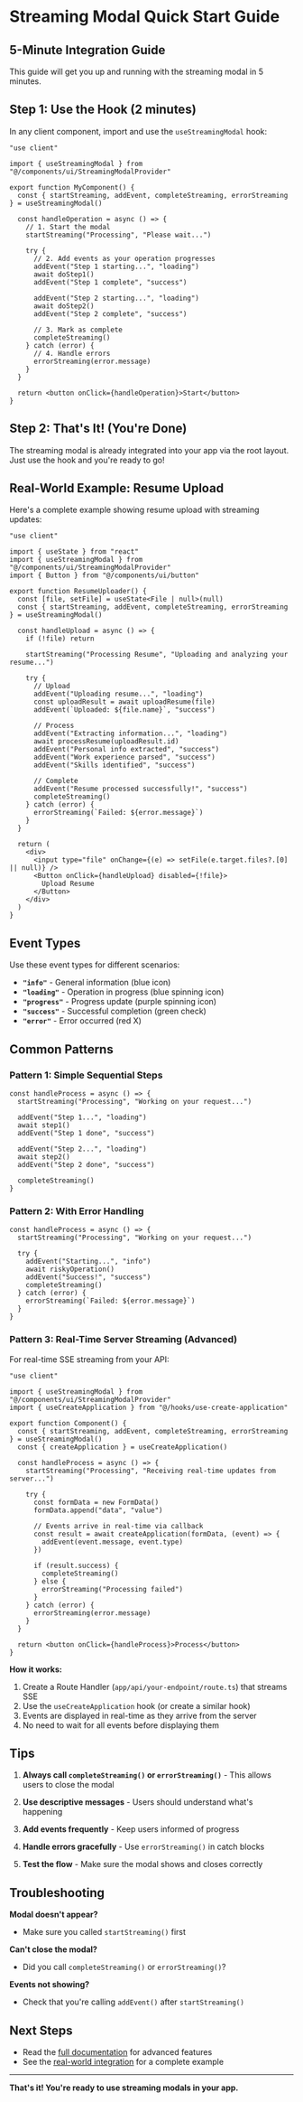# Streaming Modal Quick Start Guide

## 5-Minute Integration Guide

This guide will get you up and running with the streaming modal in 5 minutes.

## Step 1: Use the Hook (2 minutes)

In any client component, import and use the `useStreamingModal` hook:

```tsx
"use client"

import { useStreamingModal } from "@/components/ui/StreamingModalProvider"

export function MyComponent() {
  const { startStreaming, addEvent, completeStreaming, errorStreaming } = useStreamingModal()

  const handleOperation = async () => {
    // 1. Start the modal
    startStreaming("Processing", "Please wait...")

    try {
      // 2. Add events as your operation progresses
      addEvent("Step 1 starting...", "loading")
      await doStep1()
      addEvent("Step 1 complete", "success")

      addEvent("Step 2 starting...", "loading")
      await doStep2()
      addEvent("Step 2 complete", "success")

      // 3. Mark as complete
      completeStreaming()
    } catch (error) {
      // 4. Handle errors
      errorStreaming(error.message)
    }
  }

  return <button onClick={handleOperation}>Start</button>
}
```

## Step 2: That's It! (You're Done)

The streaming modal is already integrated into your app via the root layout. Just use the hook and you're ready to go!

## Real-World Example: Resume Upload

Here's a complete example showing resume upload with streaming updates:

```tsx
"use client"

import { useState } from "react"
import { useStreamingModal } from "@/components/ui/StreamingModalProvider"
import { Button } from "@/components/ui/button"

export function ResumeUploader() {
  const [file, setFile] = useState<File | null>(null)
  const { startStreaming, addEvent, completeStreaming, errorStreaming } = useStreamingModal()

  const handleUpload = async () => {
    if (!file) return

    startStreaming("Processing Resume", "Uploading and analyzing your resume...")

    try {
      // Upload
      addEvent("Uploading resume...", "loading")
      const uploadResult = await uploadResume(file)
      addEvent(`Uploaded: ${file.name}`, "success")

      // Process
      addEvent("Extracting information...", "loading")
      await processResume(uploadResult.id)
      addEvent("Personal info extracted", "success")
      addEvent("Work experience parsed", "success")
      addEvent("Skills identified", "success")

      // Complete
      addEvent("Resume processed successfully!", "success")
      completeStreaming()
    } catch (error) {
      errorStreaming(`Failed: ${error.message}`)
    }
  }

  return (
    <div>
      <input type="file" onChange={(e) => setFile(e.target.files?.[0] || null)} />
      <Button onClick={handleUpload} disabled={!file}>
        Upload Resume
      </Button>
    </div>
  )
}
```

## Event Types

Use these event types for different scenarios:

- **`"info"`** - General information (blue icon)
- **`"loading"`** - Operation in progress (blue spinning icon)
- **`"progress"`** - Progress update (purple spinning icon)
- **`"success"`** - Successful completion (green check)
- **`"error"`** - Error occurred (red X)

## Common Patterns

### Pattern 1: Simple Sequential Steps

```tsx
const handleProcess = async () => {
  startStreaming("Processing", "Working on your request...")
  
  addEvent("Step 1...", "loading")
  await step1()
  addEvent("Step 1 done", "success")
  
  addEvent("Step 2...", "loading")
  await step2()
  addEvent("Step 2 done", "success")
  
  completeStreaming()
}
```

### Pattern 2: With Error Handling

```tsx
const handleProcess = async () => {
  startStreaming("Processing", "Working on your request...")
  
  try {
    addEvent("Starting...", "info")
    await riskyOperation()
    addEvent("Success!", "success")
    completeStreaming()
  } catch (error) {
    errorStreaming(`Failed: ${error.message}`)
  }
}
```

### Pattern 3: Real-Time Server Streaming (Advanced)

For real-time SSE streaming from your API:

```tsx
"use client"

import { useStreamingModal } from "@/components/ui/StreamingModalProvider"
import { useCreateApplication } from "@/hooks/use-create-application"

export function Component() {
  const { startStreaming, addEvent, completeStreaming, errorStreaming } = useStreamingModal()
  const { createApplication } = useCreateApplication()

  const handleProcess = async () => {
    startStreaming("Processing", "Receiving real-time updates from server...")

    try {
      const formData = new FormData()
      formData.append("data", "value")
      
      // Events arrive in real-time via callback
      const result = await createApplication(formData, (event) => {
        addEvent(event.message, event.type)
      })
      
      if (result.success) {
        completeStreaming()
      } else {
        errorStreaming("Processing failed")
      }
    } catch (error) {
      errorStreaming(error.message)
    }
  }

  return <button onClick={handleProcess}>Process</button>
}
```

**How it works:**
1. Create a Route Handler (`app/api/your-endpoint/route.ts`) that streams SSE
2. Use the `useCreateApplication` hook (or create a similar hook)
3. Events are displayed in real-time as they arrive from the server
4. No need to wait for all events before displaying them

## Tips

1. **Always call `completeStreaming()` or `errorStreaming()`** - This allows users to close the modal

2. **Use descriptive messages** - Users should understand what's happening

3. **Add events frequently** - Keep users informed of progress

4. **Handle errors gracefully** - Use `errorStreaming()` in catch blocks

5. **Test the flow** - Make sure the modal shows and closes correctly

## Troubleshooting

**Modal doesn't appear?**
- Make sure you called `startStreaming()` first

**Can't close the modal?**
- Did you call `completeStreaming()` or `errorStreaming()`?

**Events not showing?**
- Check that you're calling `addEvent()` after `startStreaming()`

## Next Steps

- Read the [full documentation](./STREAMING_MODAL.md) for advanced features
- See the [real-world integration](../components/candidate/PositionApply.tsx) for a complete example

---

**That's it! You're ready to use streaming modals in your app.**
